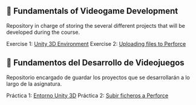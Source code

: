 ## 👾 Fundamentals of Videogame Development
Repository in charge of storing the several different projects that will be developed during the course.

Exercise 1: [Unity 3D Environment](https://github.com/Aitor-Ventura/FDV_P1)
Exercise 2: [Uploading files to Perforce](https://github.com/Aitor-Ventura/FDV_P2)

## 🤖 Fundamentos del Desarrollo de Videojuegos
Repositorio encargado de guardar los proyectos que se desarrollarán a lo largo de la asignatura.

Práctica 1: [Entorno Unity 3D](https://github.com/Aitor-Ventura/FDV_P1)
Práctica 2: [Subir ficheros a Perforce](https://github.com/Aitor-Ventura/FDV_P2)
